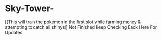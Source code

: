 # Sky-Tower-
[[This will train the pokemon in the first slot while farming money &amp; attempting to catch all shinys]]
Not Finished Keep Checking Back Here For Updates 

